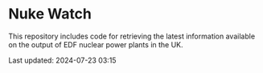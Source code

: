 # Nuke Watch

This repository includes code for retrieving the latest information available on the output of EDF nuclear power plants in the UK.

Last updated: 2024-07-23 03:15